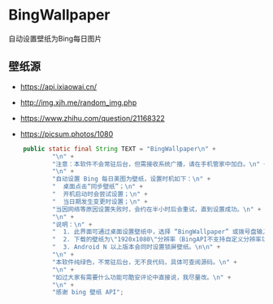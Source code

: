 # BingWallpaper
自动设置壁纸为Bing每日图片


## 壁纸源

- https://api.ixiaowai.cn/
- http://img.xjh.me/random_img.php

- https://www.zhihu.com/question/21168322
- https://picsum.photos/1080

```java
    public static final String TEXT = "BingWallpaper\n" +
            "\n" +
            "注意：本软件不会常驻后台，但需接收系统广播，请在手机管家中加白。\n" +
            "\n" +
            "自动设置 Bing 每日美图为壁纸，设置时机如下：\n" +
            "  桌面点击“同步壁纸”；\n" +
            "  开机启动时会尝试设置；\n" +
            "  当日期发生变更时设置；\n" +
            "当因网络等原因设置失败时，会约在半小时后会重试，直到设置成功。\n" +
            "\n" +
            "说明：\n" +
            "  1. 此界面可通过桌面设置壁纸中，选择 “BingWallpaper” 或拨号盘输入 *#*#2464#*#* 进入软件界面，(2464 为 T9 输入法 bing 拼音全拼)；\n" +
            "  2. 下载的壁纸为\"1920x1080\"分辨率（BingAPI不支持自定义分辨率功能，但可手动改URL来设定分辨率，尝试多次，发现这是适合手机的最大分辨率），保存在“BingWallpaper”文件夹中；\n" +
            "  3. Android N 以上版本会同时设置锁屏壁纸。\n\n" +
            "\n" +
            "本软件纯绿色，不常驻后台，无不良代码，具体可查阅源码。\n" +
            "\n" +
            "如过大家有需要什么功能可酷安评论中直接说，我尽量改。\n" +
            "\n" +
            "感谢 bing 壁纸 API";
```
